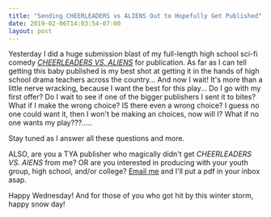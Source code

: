 ```yaml
---
title: "Sending CHEERLEADERS vs ALIENS Out to Hopefully Get Published"
date: 2019-02-06T14:03:54-07:00
layout: post
---
```


Yesterday I did a huge submission blast of my full-length high school sci-fi comedy [*CHEERLEADERS VS. ALIENS*](https://newplayexchange.org/plays/119869/cheerleaders-vs-aliens) for publication. As far as I can tell getting this baby published is my best shot at getting it in the hands of high school drama teachers across the country... And now I wait! It's more than a little nerve wracking, because I want the best for this play... Do I go with my first offer? Do I wait to see if one of the bigger publishers I sent it to bites? What if I make the wrong choice? IS there even a wrong choice? I guess no one could want it, then I won't be making an choices, now will I? What if no one wants my play???.....

Stay tuned as I answer all these questions and more.

ALSO, are you a TYA publisher who magically didn't get *CHEERLEADERS VS. AIENS* from me? OR are you interested in producing with your youth group, high school, and/or college? [Email me](mailto:rnbublitz@gmail.com) and I'll put a pdf in your inbox asap.

Happy Wednesday! And for those of you who got hit by this winter storm, happy snow day!
